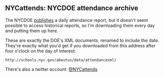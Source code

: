 NYCattends: NYCDOE attendance archive
-------------------------------------

The NYCDOE [publishes](bit.ly/NYCattends) a daily attendance report, but it doesn't seem possible to access historical reports, so I'm downloading them every day and putting them up here.

These are exactly the DOE's XML documents, renamed to include the date. They're exactly what you'd get if you downloaded from this address after four o'clock on the day of interest:

    http://schools.nyc.gov/aboutus/data/attendancexml/

There's also a twitter account: [@NYCattends](https://twitter.com/NYCattends)
